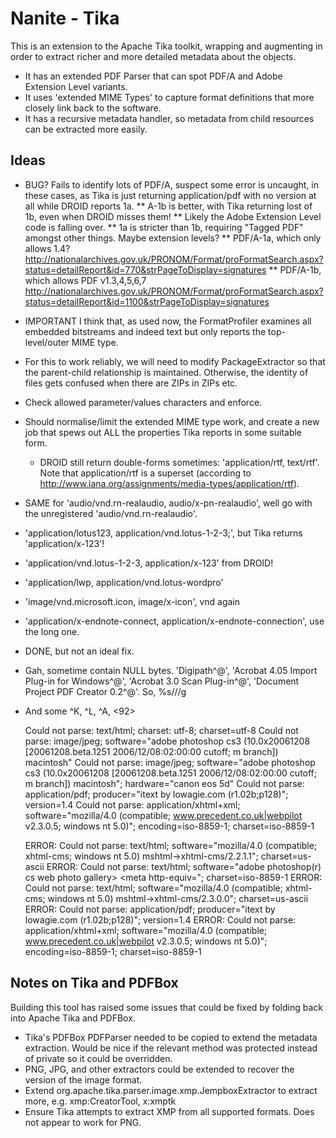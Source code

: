 Nanite - Tika
=============

This is an extension to the Apache Tika toolkit, wrapping and augmenting in order to extract richer and more detailed metadata about the objects.

* It has an extended PDF Parser that can spot PDF/A and Adobe Extension Level variants.
* It uses 'extended MIME Types' to capture format definitions that more closely link back to the software.
* It has a recursive metadata handler, so metadata from child resources can be extracted more easily.

Ideas
-----
* BUG? Fails to identify lots of PDF/A, suspect some error is uncaught, in these cases, as Tika is just returning application/pdf with no version at all while DROID reports 1a.
** A-1b is better, with Tika returning lost of 1b, even when DROID misses them!
** Likely the Adobe Extension Level code is falling over.
** 1a is stricter than 1b, requiring "Tagged PDF" amongst other things. Maybe extension levels?
** PDF/A-1a, which only allows 1.4? http://nationalarchives.gov.uk/PRONOM/Format/proFormatSearch.aspx?status=detailReport&id=770&strPageToDisplay=signatures
** PDF/A-1b, which allows PDF v1.3,4,5,6,7 http://nationalarchives.gov.uk/PRONOM/Format/proFormatSearch.aspx?status=detailReport&id=1100&strPageToDisplay=signatures

* IMPORTANT I think that, as used now, the FormatProfiler examines all embedded bitstreams and indeed text but only reports the top-level/outer MIME type.
* For this to work reliably, we will need to modify PackageExtractor so that the parent-child relationship is maintained. Otherwise, the identity of files gets confused when there are ZIPs in ZIPs etc.
* Check allowed parameter/values characters and enforce.
 
* Should normalise/limit the extended MIME type work, and create a new job that spews out ALL the properties Tika reports in some suitable form.

  * DROID still return double-forms sometimes: 'application/rtf, text/rtf'. Note that application/rtf is a superset (according to http://www.iana.org/assignments/media-types/application/rtf).
* SAME for 'audio/vnd.rn-realaudio, audio/x-pn-realaudio', well go with the unregistered 'audio/vnd.rn-realaudio'.
* 'application/lotus123, application/vnd.lotus-1-2-3;', but Tika returns 'application/x-123'!
* 'application/vnd.lotus-1-2-3, application/x-123' from DROID!
* 'application/lwp, application/vnd.lotus-wordpro'
* 'image/vnd.microsoft.icon, image/x-icon', vnd again
* 'application/x-endnote-connect, application/x-endnote-connection', use the long one.
* DONE, but not an ideal fix.

* Gah, sometime contain NULL bytes. 'Digipath^@', 'Acrobat 4.05 Import Plug-in for Windows^@', 'Acrobat 3.0 Scan Plug-in^@', 'Document Project PDF Creator 0.2^@'. So, %s/<Ctrl-V><Ctrl-2>//g
* And some ^K, ^L, ^A, <92>

	Could not parse: text/html; charset: utf-8; charset=utf-8
	Could not parse: image/jpeg; software="adobe photoshop cs3 (10.0x20061208 [20061208.beta.1251 2006/12/08:02:00:00 cutoff; m branch])  macintosh"
	Could not parse: image/jpeg; software="adobe photoshop cs3 (10.0x20061208 [20061208.beta.1251 2006/12/08:02:00:00 cutoff; m branch])  macintosh"; hardware="canon eos 5d"
	Could not parse: application/pdf; producer="itext by lowagie.com (r1.02b;p128)"; version=1.4
	Could not parse: application/xhtml+xml; software="mozilla/4.0 (compatible; www.precedent.co.uk|webpilot v2.3.0.5; windows nt 5.0)"; encoding=iso-8859-1; charset=iso-8859-1

	ERROR: Could not parse: text/html; software="mozilla/4.0 (compatible; xhtml-cms; windows nt 5.0) mshtml->xhtml-cms/2.2.1.1"; charset=us-ascii
	ERROR: Could not parse: text/html; software="adobe photoshop(r) cs web photo gallery>  <meta http-equiv="; charset=iso-8859-1
	ERROR: Could not parse: text/html; software="mozilla/4.0 (compatible; xhtml-cms; windows nt 5.0) mshtml->xhtml-cms/2.3.0.0"; charset=us-ascii
	ERROR: Could not parse: application/pdf; producer="itext by lowagie.com (r1.02b;p128)"; version=1.4
	ERROR: Could not parse: application/xhtml+xml; software="mozilla/4.0 (compatible; www.precedent.co.uk|webpilot v2.3.0.5; windows nt 5.0)"; encoding=iso-8859-1; charset=iso-8859-1


Notes on Tika and PDFBox
------------------------

Building this tool has raised some issues that could be fixed by folding back into Apache Tika and PDFBox.

* Tika's PDFBox PDFParser needed to be copied to extend the metadata extraction. Would be nice if the relevant method was protected instead of private so it could be overridden.
* PNG, JPG, and other extractors could be extended to recover the version of the image format.
* Extend org.apache.tika.parser.image.xmp.JempboxExtractor to extract more, e.g. xmp:CreatorTool, x:xmptk
* Ensure Tika attempts to extract XMP from all supported formats. Does not appear to work for PNG.
